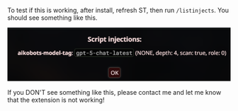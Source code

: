 To test if this is working, after install, refresh ST, then run `/listinjects`. You should see something like this. 

![Result of `/listinjects`](listinject.png)

If you DON'T see something like this, please contact me and let me know that the extension is not working!